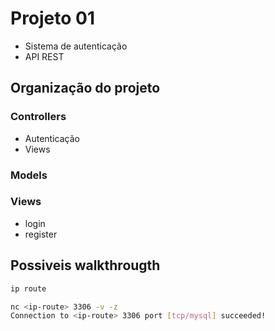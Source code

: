 # Projeto 01
* Sistema de autenticação
* API REST


## Organização do projeto

### Controllers

* Autenticação
* Views

### Models

### Views
* login
* register

## Possiveis walkthrougth
```bash
ip route 

nc <ip-route> 3306 -v -z
Connection to <ip-route> 3306 port [tcp/mysql] succeeded!
```
